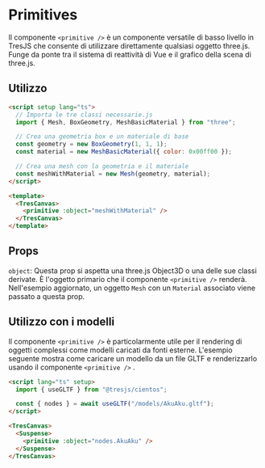 # Primitives

Il componente `<primitive />` è un componente versatile di basso livello in TresJS che consente di utilizzare direttamente qualsiasi oggetto three.js. Funge da ponte tra il sistema di reattività di Vue e il grafico della scena di three.js.

## Utilizzo

```html
<script setup lang="ts">
  // Importa le tre classi necessarie.js
  import { Mesh, BoxGeometry, MeshBasicMaterial } from "three";

  // Crea una geometria box e un materiale di base
  const geometry = new BoxGeometry(1, 1, 1);
  const material = new MeshBasicMaterial({ color: 0x00ff00 });

  // Crea una mesh con la geometria e il materiale
  const meshWithMaterial = new Mesh(geometry, material);
</script>

<template>
  <TresCanvas>
    <primitive :object="meshWithMaterial" />
  </TresCanvas>
</template>
```

## Props

`object`: Questa prop si aspetta una three.js Object3D o una delle sue classi derivate. È l'oggetto primario che il componente `<primitive />` renderà. Nell'esempio aggiornato, un oggetto `Mesh` con un `Material` associato viene passato a questa prop.

## Utilizzo con i modelli

Il componente `<primitive />` è particolarmente utile per il rendering di oggetti complessi come modelli caricati da fonti esterne. L'esempio seguente mostra come caricare un modello da un file GLTF e renderizzarlo usando il componente `<primitive />` .

```html
<script lang="ts" setup>
  import { useGLTF } from "@tresjs/cientos";

  const { nodes } = await useGLTF("/models/AkuAku.gltf");
</script>

<TresCanvas>
  <Suspense>
    <primitive :object="nodes.AkuAku" />
  </Suspense>
</TresCanvas>
```
